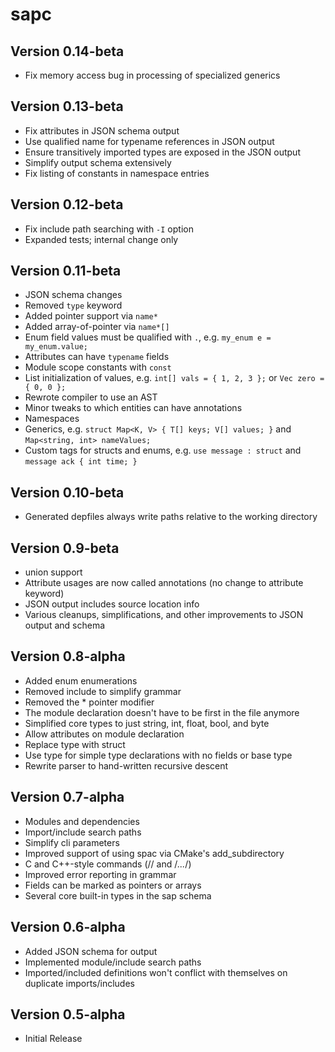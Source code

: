 sapc
====

Version 0.14-beta
-----------------

 - Fix memory access bug in processing of specialized generics

Version 0.13-beta
-----------------

 - Fix attributes in JSON schema output
 - Use qualified name for typename references in JSON output
 - Ensure transitively imported types are exposed in the JSON output
 - Simplify output schema extensively
 - Fix listing of constants in namespace entries

Version 0.12-beta
-----------------

 - Fix include path searching with `-I` option
 - Expanded tests; internal change only

Version 0.11-beta
-----------------

 - JSON schema changes
 - Removed `type` keyword
 - Added pointer support via `name*`
 - Added array-of-pointer via `name*[]`
 - Enum field values must be qualified with `.`, e.g. `my_enum e = my_enum.value;`
 - Attributes can have `typename` fields
 - Module scope constants with `const`
 - List initialization of values, e.g. `int[] vals = { 1, 2, 3 };` or `Vec zero = { 0, 0 };`
 - Rewrote compiler to use an AST
 - Minor tweaks to which entities can have annotations
 - Namespaces
 - Generics, e.g. `struct Map<K, V> { T[] keys; V[] values; }` and `Map<string, int> nameValues;`
 - Custom tags for structs and enums, e.g. `use message : struct` and `message ack { int time; }`

Version 0.10-beta
-----------------

 - Generated depfiles always write paths relative to the working directory

Version 0.9-beta
----------------

 - union support
 - Attribute usages are now called annotations (no change to attribute keyword)
 - JSON output includes source location info
 - Various cleanups, simplifications, and other improvements to JSON output and schema

Version 0.8-alpha
-----------------

 - Added enum enumerations
 - Removed include to simplify grammar
 - Removed the * pointer modifier
 - The module declaration doesn't have to be first in the file anymore
 - Simplified core types to just string, int, float, bool, and byte
 - Allow attributes on module declaration
 - Replace type with struct
 - Use type for simple type declarations with no fields or base type
 - Rewrite parser to hand-written recursive descent

Version 0.7-alpha
-----------------

 - Modules and dependencies
 - Import/include search paths
 - Simplify cli parameters
 - Improved support of using spac via CMake's add_subdirectory
 - C and C++-style commands (// and /*...*/)
 - Improved error reporting in grammar
 - Fields can be marked as pointers or arrays
 - Several core built-in types in the sap schema
    
Version 0.6-alpha
-----------------

- Added JSON schema for output
- Implemented module/include search paths
- Imported/included definitions won't conflict with themselves on duplicate imports/includes

Version 0.5-alpha
-----------------

- Initial Release
